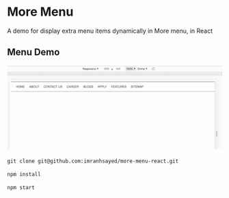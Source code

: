 # More Menu

A demo for display extra menu items dynamically in More menu, in React

## Menu Demo
![](menu-demo.gif)

`git clone git@github.com:imranhsayed/more-menu-react.git`

`npm install`

`npm start`
